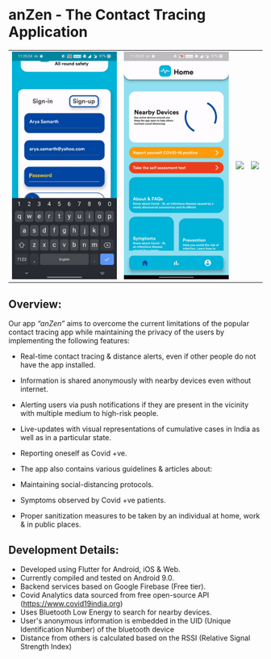 # anZen - The Contact Tracing Application

<table>
<tr>
<td><img src="/covid-master/Project_Media/login.gif">
</td>
  <td><img src="/covid-master/Project_Media/Main_Screen.gif">
</td>  
<td><img src="/covid-master/Project_Media/Contact-Tracing.gif">
</td>
  <td><img src="/covid-master/Project_Media/analytics.gif">
</td>
    </tr>  
<table>


## Overview:

Our app _“anZen”_ aims to overcome the current limitations of the popular contact tracing app while maintaining the privacy of the users by implementing the following features:

* Real-time contact tracing & distance alerts, even if other people do not have the app installed.
* Information is shared anonymously with nearby devices even without internet.
* Alerting users via push notifications if they are present in the vicinity with multiple medium to high-risk people.

* Live-updates with visual representations of cumulative cases in India as well as in a particular state. 

* Reporting oneself as Covid +ve.

* The app also contains various guidelines & articles about:

* Maintaining social-distancing protocols.

* Symptoms observed by Covid +ve patients.

* Proper sanitization measures to be taken by an individual at home, work & in public places.
  
## Development Details:
  * Developed using Flutter for Android, iOS & Web.
  * Currently compiled and tested on Android 9.0.
  * Backend services based on Google Firebase (Free tier).
  * Covid Analytics data sourced from free open-source API (https://www.covid19india.org)
  * Uses Bluetooth Low Energy to search for nearby devices.
  * User's anonymous information is embedded in the UID  (Unique Identification Number) of the bluetooth device
  * Distance from others is calculated based on the RSSI (Relative Signal Strength Index)

